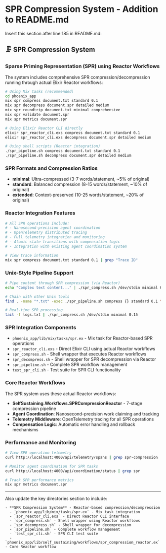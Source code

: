 # SPR Compression System - Addition to README.md

Insert this section after line 185 in README.md:

## 🗜️ SPR Compression System

### Sparse Priming Representation (SPR) using Reactor Workflows
The system includes comprehensive SPR compression/decompression running through actual Elixir Reactor workflows:

```bash
# Using Mix tasks (recommended)
cd phoenix_app
mix spr compress document.txt standard 0.1
mix spr decompress document.spr detailed medium
mix spr roundtrip document.txt minimal comprehensive
mix spr validate document.spr
mix spr metrics document.spr

# Using Elixir Reactor CLI directly
elixir spr_reactor_cli.exs compress document.txt standard 0.1
elixir spr_reactor_cli.exs decompress document.spr detailed medium

# Using shell scripts (Reactor integration)
./spr_pipeline.sh compress document.txt standard 0.1
./spr_pipeline.sh decompress document.spr detailed medium
```

### SPR Formats and Compression Ratios
- **minimal**: Ultra-compressed (3-7 words/statement, ~5% of original)
- **standard**: Balanced compression (8-15 words/statement, ~10% of original)  
- **extended**: Context-preserved (10-25 words/statement, ~20% of original)

### Reactor Integration Features
```bash
# All SPR operations include:
# - Nanosecond-precision agent coordination
# - OpenTelemetry distributed tracing  
# - Full telemetry integration and monitoring
# - Atomic state transitions with compensation logic
# - Integration with existing agent coordination system

# View trace information
mix spr compress document.txt standard 0.1 | grep "Trace ID"
```

### Unix-Style Pipeline Support
```bash
# Pipe content through SPR compression (via Reactor)
echo "Complex text content..." | ./spr_compress.sh /dev/stdin minimal 0.2

# Chain with other Unix tools
find . -name "*.txt" -exec ./spr_pipeline.sh compress {} standard 0.1 \;

# Real-time SPR processing
tail -f logs.txt | ./spr_compress.sh /dev/stdin minimal 0.15
```

### SPR Integration Components
- `phoenix_app/lib/mix/tasks/spr.ex` - Mix task for Reactor-based SPR operations
- `spr_reactor_cli.exs` - Direct Elixir CLI using actual Reactor workflows
- `spr_compress.sh` - Shell wrapper that executes Reactor workflows
- `spr_decompress.sh` - Shell wrapper for SPR decompression via Reactor
- `spr_pipeline.sh` - Complete SPR workflow management
- `test_spr_cli.sh` - Test suite for SPR CLI functionality

### Core Reactor Workflows
The SPR system uses these actual Reactor workflows:
- **SelfSustaining.Workflows.SPRCompressionReactor** - 7-stage compression pipeline
- **Agent Coordination**: Nanosecond-precision work claiming and tracking
- **Telemetry Middleware**: OpenTelemetry tracing for all SPR operations
- **Compensation Logic**: Automatic error handling and rollback mechanisms

### Performance and Monitoring
```bash
# View SPR operation telemetry
curl http://localhost:4000/api/telemetry/spans | grep spr-compression

# Monitor agent coordination for SPR tasks
curl http://localhost:4000/api/coordination/status | grep spr

# Track SPR performance metrics
mix spr metrics document.spr
```

---

Also update the key directories section to include:

```
- **SPR Compression System** - Reactor-based compression/decompression
  - `phoenix_app/lib/mix/tasks/spr.ex` - Mix task integration
  - `spr_reactor_cli.exs` - Direct Reactor CLI interface
  - `spr_compress.sh` - Shell wrapper using Reactor workflows
  - `spr_decompress.sh` - Shell wrapper for decompression
  - `spr_pipeline.sh` - Complete workflow management
  - `test_spr_cli.sh` - SPR CLI test suite
  - `phoenix_app/lib/self_sustaining/workflows/spr_compression_reactor.ex` - Core Reactor workflow
```